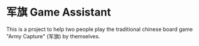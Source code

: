 # 军旗 Game Assistant

This is a project to help two people play the traditional chinese board game "Army Capture" (军旗) by themselves.